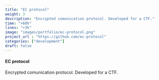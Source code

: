 ```yaml
---
title: "EC protocol"
weight: 3
description: "Encrypted comunication protocol. Developed for a CTF."
time: "+60h"
lines: "+3k"
image: "images/portfolio/ec-protocol.png"
project_url : "https://github.com/ec-protocol"
categories: ["development"]
draft: false
---
```


#### EC protocol

Encrypted comunication protocol. Developed for a CTF.
